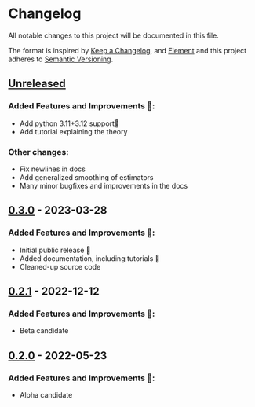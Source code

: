 # Changelog

All notable changes to this project will be documented in this file.

The format is inspired by [Keep a Changelog](https://keepachangelog.com/en/1.0.0/), and [Element](https://github.com/vector-im/element-android) and this project adheres to [Semantic Versioning](https://semver.org/spec/v2.0.0.html).

[//]: # (Available sections in changelog)
[//]: # (### API changes warning ⚠️:)
[//]: # (### Added Features and Improvements 🙌:)
[//]: # (### Bugfix 🐛:)
[//]: # (### Other changes:)


## [Unreleased]
### Added Features and Improvements 🙌:
- Add python 3.11+3.12 support🎉
- Add tutorial explaining the theory

### Other changes:
- Fix newlines in docs
- Add generalized smoothing of estimators
- Many minor bugfixes and improvements in the docs


## [0.3.0] - 2023-03-28
### Added Features and Improvements 🙌:
- Initial public release 🎉
- Added documentation, including tutorials 🎉
- Cleaned-up source code


## [0.2.1] - 2022-12-12
### Added Features and Improvements 🙌:
- Beta candidate


## [0.2.0] - 2022-05-23
### Added Features and Improvements 🙌:
- Alpha candidate


[Unreleased]: https://github.com/moldyn/dcTMD/compare/v0.3.0...main
[0.3.0]: https://github.com/moldyn/dcTMD/compare/v0.2.1...v0.3.0
[0.2.1]: https://github.com/moldyn/dcTMD/compare/v0.2.0...v0.2.1
[0.2.0]: https://github.com/moldyn/dcTMD/tree/v0.2.0
